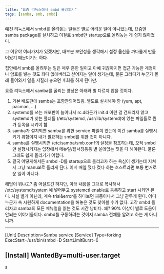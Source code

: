 ```yaml
---
title: "요즘 리눅스에서 smbd 올려놓기"
tags: [samba, smb, smbd]
---
```


예전 리눅스에서 smbd를 올려놓는 일들은 별로 어려운 일이 아니었는데, 요즘엔 samba package를 설치하고 이걸로 smbd만 startup으로 올려놓는 게 쉽지 않아졌다.

그 이유야 여러가지가 있겠지만, 대부분 보안성을 생각해서 설정 옵션을 까다롭게 만들어놨기 때문이기도 하다. 

집안에서 smb를 올려두는 일은 매우 흔한 일이고 아예 귀찮아지면 접근 가능한 계정이나 암호를 넣는 것도 죄다 없에버리고 싶어지는 일이 생기는데, 물론 그러다가 누군가 몰래 들어와서 일을 저질러 놓으면 후회를 하게 된다만.

요즘 리눅스에서 samba를 굴리는 양상은 아래와 별 다르지 않을 것이다.

1) 기본 배포판에 samba는 포함안되어있음. 별도로 설치해야 함 (yum, apt, pacman, ...)
2) systemd를 쓰는 배포판이 늘어나서 rc.d라든가 init.d 이런 걸 건드리지 않고 systemd가 찾는 폴더들 (/etc/systemd, /usr/lib/systemd)에 있는 파일들로 뭔가 등록을 시켜야 함
3) samba가 설치되면 samba를 위한 service 파일이 있는데 이건 samba를 실행시키기 위함이지 내가 필요하는 smbd를 위한 것이 아니다. 
4) samba를 실행시키면 /etc/samba/smb.conf의 설정을 참조하는데, 오직 smbd만 실행시키자는 입장에서 메뉴얼/웹서칭등등 별 쓸데없는 짓을 다 해야한다. 물론 그래도 쉽게 올리기가 어렵다.
5) 결국 어떻게해서든 smbd -D를 startup으로 돌리고자 하는 욕심이 생기는데 지쳐서 그냥 manual로 돌리게 된다. 이게 매일 껐다 켰다 하는 호스트라면 보통 번거로운 일이 아니다. 

해답이 뭐냐고? 좀 어설프긴 하지만, 아래 내용을 그대로 복사해서 /etc/systemd/system 에 넣어두고 systemctl enable로 등록하고 start 시키면 된다. 사실 별거 아닌데, 계속 trial&error를 하다보면 짜증이나서 그냥 관두게 된다. 어디 누군가 속 시원하게 documentation을 해놓은 것도 찾아볼 수가 없다. 고작 smbd 돌리자고 samba의 모든 메뉴얼을 읽는 것도 시간 낭비다. 왜? 90% 이상이 별로 도움이 안되는 이야기들이다. smbd를 구동하려는 것이지 samba 전체를 알려고 하는 게 아니니까. 

---
[Unit]
Description=Samba service
[Service]
Type=forking
ExecStart=/usr/bin/smbd -D
StartLimitBurst=0

[Install]
WantedBy=multi-user.target
---

s